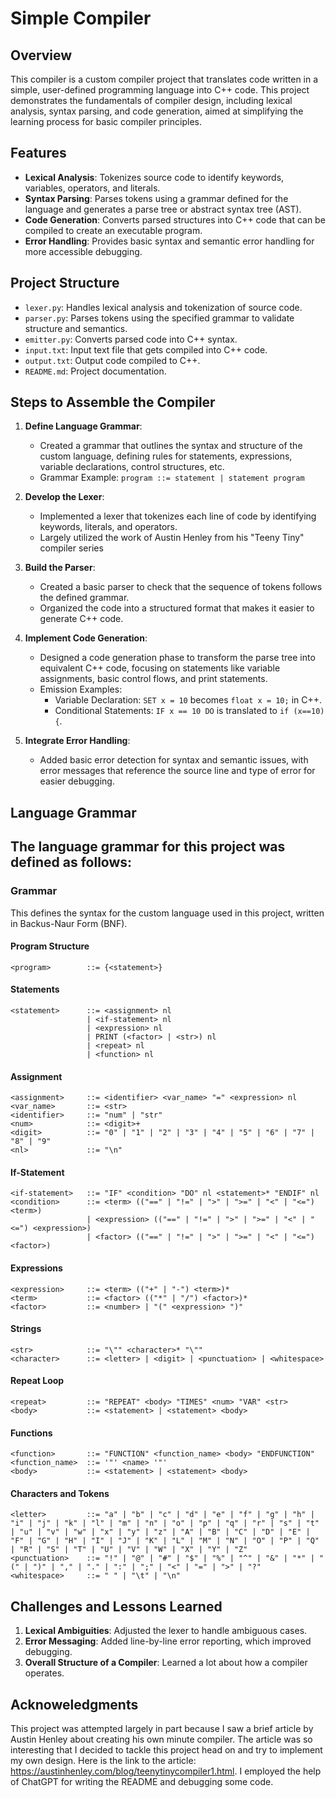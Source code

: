 # Simple Compiler


## Overview
This compiler is a custom compiler project that translates code written in a simple, user-defined programming language into C++ code. This project demonstrates the fundamentals of compiler design, including lexical analysis, syntax parsing, and code generation, aimed at simplifying the learning process for basic compiler principles.

## Features
- **Lexical Analysis**: Tokenizes source code to identify keywords, variables, operators, and literals.
- **Syntax Parsing**: Parses tokens using a grammar defined for the language and generates a parse tree or abstract syntax tree (AST).
- **Code Generation**: Converts parsed structures into C++ code that can be compiled to create an executable program.
- **Error Handling**: Provides basic syntax and semantic error handling for more accessible debugging.

## Project Structure
- `lexer.py`: Handles lexical analysis and tokenization of source code.
- `parser.py`: Parses tokens using the specified grammar to validate structure and semantics.
- `emitter.py`: Converts parsed code into C++ syntax.
- `input.txt`: Input text file that gets compiled into C++ code.
- `output.txt`: Output code compiled to C++.
- `README.md`: Project documentation.

## Steps to Assemble the Compiler

1. **Define Language Grammar**:
   - Created a grammar that outlines the syntax and structure of the custom language, defining rules for statements, expressions, variable declarations, control structures, etc.
   - Grammar Example: `program ::= statement | statement program`

2. **Develop the Lexer**:
   - Implemented a lexer that tokenizes each line of code by identifying keywords, literals, and operators.
   - Largely utilized the work of Austin Henley from his "Teeny Tiny" compiler series

3. **Build the Parser**:
   - Created a basic parser to check that the sequence of tokens follows the defined grammar.
   - Organized the code into a structured format that makes it easier to generate C++ code.

4. **Implement Code Generation**:
   - Designed a code generation phase to transform the parse tree into equivalent C++ code, focusing on statements like variable assignments, basic control flows, and print statements.
   - Emission Examples:
     - Variable Declaration: `SET x = 10` becomes `float x = 10;` in C++.
     - Conditional Statements: `IF x == 10 DO` is translated to `if (x==10) {`.

5. **Integrate Error Handling**:
   - Added basic error detection for syntax and semantic issues, with error messages that reference the source line and type of error for easier debugging.

## Language Grammar
The language grammar for this project was defined as follows:
---

### Grammar

This defines the syntax for the custom language used in this project, written in Backus-Naur Form (BNF).

#### Program Structure

```bnf
<program>        ::= {<statement>}
```

#### Statements

```bnf
<statement>      ::= <assignment> nl
                 | <if-statement> nl
                 | <expression> nl
                 | PRINT (<factor> | <str>) nl
                 | <repeat> nl
                 | <function> nl
```

#### Assignment

```bnf
<assignment>     ::= <identifier> <var_name> "=" <expression> nl
<var_name>       ::= <str>
<identifier>     ::= "num" | "str"
<num>            ::= <digit>+
<digit>          ::= "0" | "1" | "2" | "3" | "4" | "5" | "6" | "7" | "8" | "9"
<nl>             ::= "\n"
```

#### If-Statement

```bnf
<if-statement>   ::= "IF" <condition> "DO" nl <statement>* "ENDIF" nl
<condition>      ::= <term> (("==" | "!=" | ">" | ">=" | "<" | "<=") <term>)
                 | <expression> (("==" | "!=" | ">" | ">=" | "<" | "<=") <expression>)
                 | <factor> (("==" | "!=" | ">" | ">=" | "<" | "<=") <factor>)
```

#### Expressions

```bnf
<expression>     ::= <term> (("+" | "-") <term>)*
<term>           ::= <factor> (("*" | "/") <factor>)*
<factor>         ::= <number> | "(" <expression> ")"
```

#### Strings

```bnf
<str>            ::= "\"" <character>* "\""
<character>      ::= <letter> | <digit> | <punctuation> | <whitespace>
```

#### Repeat Loop

```bnf
<repeat>         ::= "REPEAT" <body> "TIMES" <num> "VAR" <str>
<body>           ::= <statement> | <statement> <body>
```

#### Functions

```bnf
<function>       ::= "FUNCTION" <function_name> <body> "ENDFUNCTION"
<function_name>  ::= '"' <name> '"'
<body>           ::= <statement> | <statement> <body>
```

#### Characters and Tokens

```bnf
<letter>         ::= "a" | "b" | "c" | "d" | "e" | "f" | "g" | "h" | "i" | "j" | "k" | "l" | "m" | "n" | "o" | "p" | "q" | "r" | "s" | "t" | "u" | "v" | "w" | "x" | "y" | "z" | "A" | "B" | "C" | "D" | "E" | "F" | "G" | "H" | "I" | "J" | "K" | "L" | "M" | "N" | "O" | "P" | "Q" | "R" | "S" | "T" | "U" | "V" | "W" | "X" | "Y" | "Z"
<punctuation>    ::= "!" | "@" | "#" | "$" | "%" | "^" | "&" | "*" | "(" | ")" | "," | "." | ":" | ";" | "<" | "=" | ">" | "?"
<whitespace>     ::= " " | "\t" | "\n"
```



## Challenges and Lessons Learned
1. **Lexical Ambiguities**: Adjusted the lexer to handle ambiguous cases.
2. **Error Messaging**: Added line-by-line error reporting, which improved debugging.
3. **Overall Structure of a Compiler**: Learned a lot about how a compiler operates.


## Acknoweledgments 
This project was attempted largely in part because I saw a brief article by Austin Henley about creating his own minute compiler. The article was so interesting that I decided to tackle this project head on and try to implement my own design. Here is the link to the article: https://austinhenley.com/blog/teenytinycompiler1.html. I employed the help of ChatGPT for writing the README and debugging some code.


